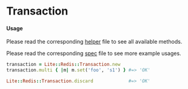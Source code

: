 # Transaction

#### Usage

Please read the corresponding [helper](https://github.com/drexed/lite-redis/blob/master/lib/lite/redis/helpers/transaction_helper.rb) file to see all available methods.

Please read the corresponding [spec](https://github.com/drexed/lite-redis/blob/master/spec/lite/redis/transaction_spec.rb) file to see more example usages.

```ruby
transaction = Lite::Redis::Transaction.new
transaction.multi { |m| m.set('foo', 's1') } #=> 'OK'

Lite::Redis::Transaction.discard             #=> 'OK'
```
